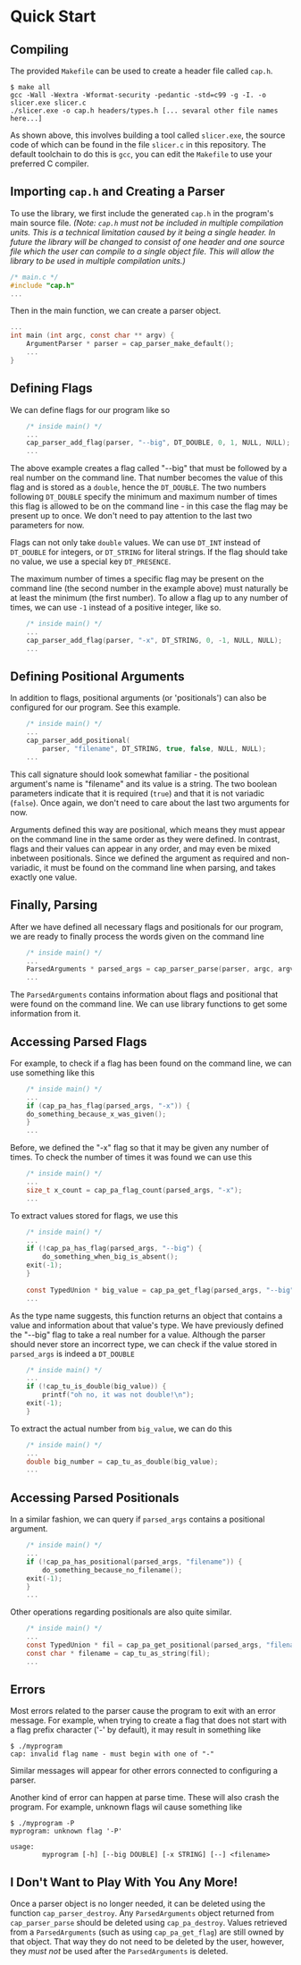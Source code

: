 # Quick Start

## Compiling

The provided `Makefile` can be used to create a header file called `cap.h`. 
``` console
$ make all
gcc -Wall -Wextra -Wformat-security -pedantic -std=c99 -g -I. -o slicer.exe slicer.c
./slicer.exe -o cap.h headers/types.h [... sevaral other file names here...]
```
As shown above, this involves building a tool called `slicer.exe`, the source 
code of which can be found in the file `slicer.c` in this repository. The default 
toolchain to do this is `gcc`, you can edit the `Makefile` to use your preferred
C compiler.

## Importing `cap.h` and Creating a Parser

To use the library, we first include the generated `cap.h` in the program's 
main source file. *(Note: `cap.h` must not be included in multiple compilation
units. This is a technical limitation caused by it being a single header. In 
future the library will be changed to consist of one header and one source file
which the user can compile to a single object file. This will allow the library 
to be used in multiple compilation units.)*
``` c
/* main.c */
#include "cap.h"
...
```
Then in the main function, we can create a parser object.
``` c
...
int main (int argc, const char ** argv) {
    ArgumentParser * parser = cap_parser_make_default();
    ...
}
```

## Defining Flags

We can define flags for our program like so 
``` c
    /* inside main() */
    ...
    cap_parser_add_flag(parser, "--big", DT_DOUBLE, 0, 1, NULL, NULL);
    ...
```
The above example creates a flag called "--big" that must be followed by
a real number on the command line. That number becomes the value of this flag
and is stored as a `double`, hence the `DT_DOUBLE`. The two numbers following
`DT_DOUBLE` specify the minimum and maximum number of times this flag is
allowed to be on the command line - in this case the flag may be present up to
once. We don't need to pay attention to the last two parameters for now.

Flags can not only take `double` values. We can use `DT_INT` instead of 
`DT_DOUBLE` for integers, or `DT_STRING` for literal strings. If the flag should
take no value, we use a special key `DT_PRESENCE`.

The maximum number of times a specific flag may be present on the 
command line (the second number in the example above) must naturally be at
least the minimum (the first number). To allow a flag up to any number 
of times, we can use `-1` instead of a positive integer, like so.
``` c
    /* inside main() */
    ...
    cap_parser_add_flag(parser, "-x", DT_STRING, 0, -1, NULL, NULL);
    ...
```

## Defining Positional Arguments

In addition to flags, positional arguments (or 'positionals') can 
also be configured for our program. See this example.
``` c
    /* inside main() */
    ...
    cap_parser_add_positional(
        parser, "filename", DT_STRING, true, false, NULL, NULL);
    ...
```
This call signature should look somewhat familiar - the positional argument's 
name is "filename" and its value is a string. The two boolean parameters
indicate that it is required (`true`) and that it is not variadic (`false`).
Once again, we don't need to care about the last two arguments for now.

Arguments defined this way are positional, which means they must appear on the 
command line in the same order as they were defined. In contrast, flags and
their values can appear in any order, and may even be mixed inbetween
positionals. Since we defined the argument as required and non-variadic, it must
be found on the command line when parsing, and takes exactly one value.

## Finally, Parsing

After we have defined all necessary flags and positionals for our program, we
are ready to finally process the words given on the command line
``` c
    /* inside main() */
    ... 
    ParsedArguments * parsed_args = cap_parser_parse(parser, argc, argv);
    ...
```
The `ParsedArguments` contains information about flags and positional that
were found on the command line. We can use library functions to get some 
information from it.

## Accessing Parsed Flags

For example, to check if a flag has been found
on the command line, we can use something like this
``` c
    /* inside main() */
    ...
    if (cap_pa_has_flag(parsed_args, "-x")) {
	do_something_because_x_was_given();
    }
    ...
```
Before, we defined the "-x" flag so that it may be given
any number of times. To check the number of times it was found we can use this
``` c
    /* inside main() */
    ...
    size_t x_count = cap_pa_flag_count(parsed_args, "-x");
    ...
```

To extract values stored for flags, we use this
``` c
    /* inside main() */
    ...
    if (!cap_pa_has_flag(parsed_args, "--big") {
        do_something_when_big_is_absent();
	exit(-1);
    }
    
    const TypedUnion * big_value = cap_pa_get_flag(parsed_args, "--big");
    ...
```
As the type name suggests, this function returns an object that contains a 
value and information about that value's type. We have previously defined the 
"--big" flag to take a real number for a value. Although the parser should 
never store an incorrect type, we can check if the value 
stored in `parsed_args` is indeed a `DT_DOUBLE`
``` c
    /* inside main() */
    ...
    if (!cap_tu_is_double(big_value)) {
        printf("oh no, it was not double!\n");
	exit(-1);
    }
```
To extract the actual number from `big_value`, we can do this
``` c
    /* inside main() */
    ...
    double big_number = cap_tu_as_double(big_value);
    ...
```

## Accessing Parsed Positionals

In a similar fashion, we can query if `parsed_args` contains a positional
argument.
``` c
    /* inside main() */
    ...
    if (!cap_pa_has_positional(parsed_args, "filename")) {
	    do_something_because_no_filename();
	exit(-1);
    }
    ...
```
Other operations regarding positionals are also quite similar.
``` c
    /* inside main() */
    ...
    const TypedUnion * fil = cap_pa_get_positional(parsed_args, "filename");
    const char * filename = cap_tu_as_string(fil);
    ...
```

## Errors

Most errors related to the parser cause the program to exit with an error
message. For example, when trying to create a flag that does not start with
a flag prefix character ('-' by default), it may result in something like
``` console
$ ./myprogram
cap: invalid flag name - must begin with one of "-"
```
Similar messages will appear for other errors connected to configuring 
a parser.

Another kind of error can happen at parse time. These will also crash the 
program. For example, unknown flags wil cause something like
``` console
$ ./myprogram -P
myprogram: unknown flag '-P'

usage:
        myprogram [-h] [--big DOUBLE] [-x STRING] [--] <filename>
```

## I Don't Want to Play With You Any More!

Once a parser object is no longer needed, it can be deleted using the function
`cap_parser_destroy`. Any `ParsedArguments` object returned from 
`cap_parser_parse` should be deleted using `cap_pa_destroy`. Values retrieved
from a `ParsedArguments` (such as using `cap_pa_get_flag`) are still owned by 
that object. That way they do not need to be deleted by the user, however, they 
*must not* be used after the `ParsedArguments` is  deleted.